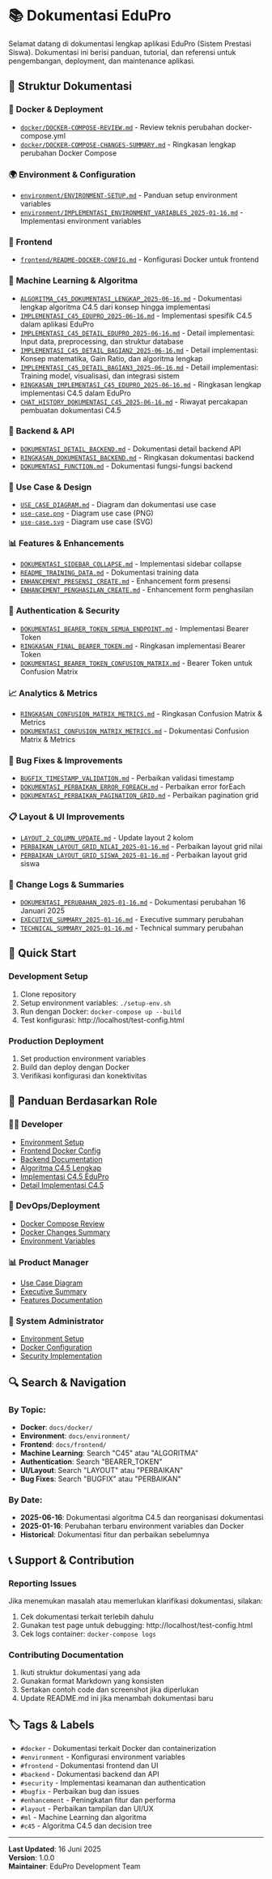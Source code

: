 # 📚 Dokumentasi EduPro

Selamat datang di dokumentasi lengkap aplikasi EduPro (Sistem Prestasi Siswa). Dokumentasi ini berisi panduan, tutorial, dan referensi untuk pengembangan, deployment, dan maintenance aplikasi.

## 📁 Struktur Dokumentasi

### 🐳 **Docker & Deployment**
- [`docker/DOCKER-COMPOSE-REVIEW.md`](docker/DOCKER-COMPOSE-REVIEW.md) - Review teknis perubahan docker-compose.yml
- [`docker/DOCKER-COMPOSE-CHANGES-SUMMARY.md`](docker/DOCKER-COMPOSE-CHANGES-SUMMARY.md) - Ringkasan lengkap perubahan Docker Compose

### 🌍 **Environment & Configuration**
- [`environment/ENVIRONMENT-SETUP.md`](environment/ENVIRONMENT-SETUP.md) - Panduan setup environment variables
- [`environment/IMPLEMENTASI_ENVIRONMENT_VARIABLES_2025-01-16.md`](environment/IMPLEMENTASI_ENVIRONMENT_VARIABLES_2025-01-16.md) - Implementasi environment variables

### 🎨 **Frontend**
- [`frontend/README-DOCKER-CONFIG.md`](frontend/README-DOCKER-CONFIG.md) - Konfigurasi Docker untuk frontend

### 🤖 **Machine Learning & Algoritma**
- [`ALGORITMA_C45_DOKUMENTASI_LENGKAP_2025-06-16.md`](ALGORITMA_C45_DOKUMENTASI_LENGKAP_2025-06-16.md) - Dokumentasi lengkap algoritma C4.5 dari konsep hingga implementasi
- [`IMPLEMENTASI_C45_EDUPRO_2025-06-16.md`](IMPLEMENTASI_C45_EDUPRO_2025-06-16.md) - Implementasi spesifik C4.5 dalam aplikasi EduPro
- [`IMPLEMENTASI_C45_DETAIL_EDUPRO_2025-06-16.md`](IMPLEMENTASI_C45_DETAIL_EDUPRO_2025-06-16.md) - Detail implementasi: Input data, preprocessing, dan struktur database
- [`IMPLEMENTASI_C45_DETAIL_BAGIAN2_2025-06-16.md`](IMPLEMENTASI_C45_DETAIL_BAGIAN2_2025-06-16.md) - Detail implementasi: Konsep matematika, Gain Ratio, dan algoritma lengkap
- [`IMPLEMENTASI_C45_DETAIL_BAGIAN3_2025-06-16.md`](IMPLEMENTASI_C45_DETAIL_BAGIAN3_2025-06-16.md) - Detail implementasi: Training model, visualisasi, dan integrasi sistem
- [`RINGKASAN_IMPLEMENTASI_C45_EDUPRO_2025-06-16.md`](RINGKASAN_IMPLEMENTASI_C45_EDUPRO_2025-06-16.md) - Ringkasan lengkap implementasi C4.5 dalam EduPro
- [`CHAT_HISTORY_DOKUMENTASI_C45_2025-06-16.md`](CHAT_HISTORY_DOKUMENTASI_C45_2025-06-16.md) - Riwayat percakapan pembuatan dokumentasi C4.5

### 🔧 **Backend & API**
- [`DOKUMENTASI_DETAIL_BACKEND.md`](DOKUMENTASI_DETAIL_BACKEND.md) - Dokumentasi detail backend API
- [`RINGKASAN_DOKUMENTASI_BACKEND.md`](RINGKASAN_DOKUMENTASI_BACKEND.md) - Ringkasan dokumentasi backend
- [`DOKUMENTASI_FUNCTION.md`](DOKUMENTASI_FUNCTION.md) - Dokumentasi fungsi-fungsi backend

### 🎯 **Use Case & Design**
- [`USE_CASE_DIAGRAM.md`](USE_CASE_DIAGRAM.md) - Diagram dan dokumentasi use case
- [`use-case.png`](use-case.png) - Diagram use case (PNG)
- [`use-case.svg`](use-case.svg) - Diagram use case (SVG)

### 📊 **Features & Enhancements**
- [`DOKUMENTASI_SIDEBAR_COLLAPSE.md`](DOKUMENTASI_SIDEBAR_COLLAPSE.md) - Implementasi sidebar collapse
- [`README_TRAINING_DATA.md`](README_TRAINING_DATA.md) - Dokumentasi training data
- [`ENHANCEMENT_PRESENSI_CREATE.md`](ENHANCEMENT_PRESENSI_CREATE.md) - Enhancement form presensi
- [`ENHANCEMENT_PENGHASILAN_CREATE.md`](ENHANCEMENT_PENGHASILAN_CREATE.md) - Enhancement form penghasilan

### 🔐 **Authentication & Security**
- [`DOKUMENTASI_BEARER_TOKEN_SEMUA_ENDPOINT.md`](DOKUMENTASI_BEARER_TOKEN_SEMUA_ENDPOINT.md) - Implementasi Bearer Token
- [`RINGKASAN_FINAL_BEARER_TOKEN.md`](RINGKASAN_FINAL_BEARER_TOKEN.md) - Ringkasan implementasi Bearer Token
- [`DOKUMENTASI_BEARER_TOKEN_CONFUSION_MATRIX.md`](DOKUMENTASI_BEARER_TOKEN_CONFUSION_MATRIX.md) - Bearer Token untuk Confusion Matrix

### 📈 **Analytics & Metrics**
- [`RINGKASAN_CONFUSION_MATRIX_METRICS.md`](RINGKASAN_CONFUSION_MATRIX_METRICS.md) - Ringkasan Confusion Matrix & Metrics
- [`DOKUMENTASI_CONFUSION_MATRIX_METRICS.md`](DOKUMENTASI_CONFUSION_MATRIX_METRICS.md) - Dokumentasi Confusion Matrix & Metrics

### 🐛 **Bug Fixes & Improvements**
- [`BUGFIX_TIMESTAMP_VALIDATION.md`](BUGFIX_TIMESTAMP_VALIDATION.md) - Perbaikan validasi timestamp
- [`DOKUMENTASI_PERBAIKAN_ERROR_FOREACH.md`](DOKUMENTASI_PERBAIKAN_ERROR_FOREACH.md) - Perbaikan error forEach
- [`DOKUMENTASI_PERBAIKAN_PAGINATION_GRID.md`](DOKUMENTASI_PERBAIKAN_PAGINATION_GRID.md) - Perbaikan pagination grid

### 📋 **Layout & UI Improvements**
- [`LAYOUT_2_COLUMN_UPDATE.md`](LAYOUT_2_COLUMN_UPDATE.md) - Update layout 2 kolom
- [`PERBAIKAN_LAYOUT_GRID_NILAI_2025-01-16.md`](PERBAIKAN_LAYOUT_GRID_NILAI_2025-01-16.md) - Perbaikan layout grid nilai
- [`PERBAIKAN_LAYOUT_GRID_SISWA_2025-01-16.md`](PERBAIKAN_LAYOUT_GRID_SISWA_2025-01-16.md) - Perbaikan layout grid siswa

### 📝 **Change Logs & Summaries**
- [`DOKUMENTASI_PERUBAHAN_2025-01-16.md`](DOKUMENTASI_PERUBAHAN_2025-01-16.md) - Dokumentasi perubahan 16 Januari 2025
- [`EXECUTIVE_SUMMARY_2025-01-16.md`](EXECUTIVE_SUMMARY_2025-01-16.md) - Executive summary perubahan
- [`TECHNICAL_SUMMARY_2025-01-16.md`](TECHNICAL_SUMMARY_2025-01-16.md) - Technical summary perubahan

## 🚀 **Quick Start**

### **Development Setup**
1. Clone repository
2. Setup environment variables: `./setup-env.sh`
3. Run dengan Docker: `docker-compose up --build`
4. Test konfigurasi: http://localhost/test-config.html

### **Production Deployment**
1. Set production environment variables
2. Build dan deploy dengan Docker
3. Verifikasi konfigurasi dan konektivitas

## 📖 **Panduan Berdasarkan Role**

### **👨‍💻 Developer**
- [Environment Setup](environment/ENVIRONMENT-SETUP.md)
- [Frontend Docker Config](frontend/README-DOCKER-CONFIG.md)
- [Backend Documentation](DOKUMENTASI_DETAIL_BACKEND.md)
- [Algoritma C4.5 Lengkap](ALGORITMA_C45_DOKUMENTASI_LENGKAP_2025-06-16.md)
- [Implementasi C4.5 EduPro](IMPLEMENTASI_C45_EDUPRO_2025-06-16.md)
- [Detail Implementasi C4.5](RINGKASAN_IMPLEMENTASI_C45_EDUPRO_2025-06-16.md)

### **🚀 DevOps/Deployment**
- [Docker Compose Review](docker/DOCKER-COMPOSE-REVIEW.md)
- [Docker Changes Summary](docker/DOCKER-COMPOSE-CHANGES-SUMMARY.md)
- [Environment Variables](environment/IMPLEMENTASI_ENVIRONMENT_VARIABLES_2025-01-16.md)

### **📊 Product Manager**
- [Use Case Diagram](USE_CASE_DIAGRAM.md)
- [Executive Summary](EXECUTIVE_SUMMARY_2025-01-16.md)
- [Features Documentation](DOKUMENTASI_SIDEBAR_COLLAPSE.md)

### **🔧 System Administrator**
- [Environment Setup](environment/ENVIRONMENT-SETUP.md)
- [Docker Configuration](docker/DOCKER-COMPOSE-REVIEW.md)
- [Security Implementation](DOKUMENTASI_BEARER_TOKEN_SEMUA_ENDPOINT.md)

## 🔍 **Search & Navigation**

### **By Topic:**
- **Docker**: `docs/docker/`
- **Environment**: `docs/environment/`
- **Frontend**: `docs/frontend/`
- **Machine Learning**: Search "C45" atau "ALGORITMA"
- **Authentication**: Search "BEARER_TOKEN"
- **UI/Layout**: Search "LAYOUT" atau "PERBAIKAN"
- **Bug Fixes**: Search "BUGFIX" atau "PERBAIKAN"

### **By Date:**
- **2025-06-16**: Dokumentasi algoritma C4.5 dan reorganisasi dokumentasi
- **2025-01-16**: Perubahan terbaru environment variables dan Docker
- **Historical**: Dokumentasi fitur dan perbaikan sebelumnya

## 📞 **Support & Contribution**

### **Reporting Issues**
Jika menemukan masalah atau memerlukan klarifikasi dokumentasi, silakan:
1. Cek dokumentasi terkait terlebih dahulu
2. Gunakan test page untuk debugging: http://localhost/test-config.html
3. Cek logs container: `docker-compose logs`

### **Contributing Documentation**
1. Ikuti struktur dokumentasi yang ada
2. Gunakan format Markdown yang konsisten
3. Sertakan contoh code dan screenshot jika diperlukan
4. Update README.md ini jika menambah dokumentasi baru

## 🏷️ **Tags & Labels**

- `#docker` - Dokumentasi terkait Docker dan containerization
- `#environment` - Konfigurasi environment variables
- `#frontend` - Dokumentasi frontend dan UI
- `#backend` - Dokumentasi backend dan API
- `#security` - Implementasi keamanan dan authentication
- `#bugfix` - Perbaikan bug dan issues
- `#enhancement` - Peningkatan fitur dan performa
- `#layout` - Perbaikan tampilan dan UI/UX
- `#ml` - Machine Learning dan algoritma
- `#c45` - Algoritma C4.5 dan decision tree

---

**Last Updated**: 16 Juni 2025  
**Version**: 1.0.0  
**Maintainer**: EduPro Development Team 